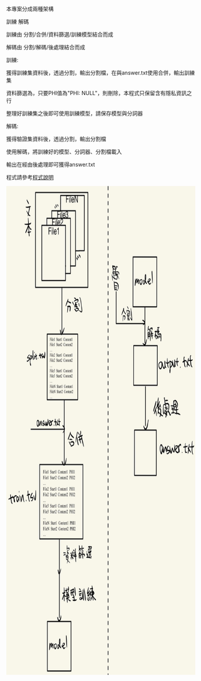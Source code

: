 本專案分成兩種架構

訓練  解碼

訓練由 分割/合併/資料篩選/訓練模型結合而成

解碼由 分割/解碼/後處理結合而成

訓練:

獲得訓練集資料後，透過分割，輸出分割檔，在與answer.txt使用合併，輸出訓練集

資料篩選為，只要PHI值為"PHI: NULL"，則刪除，本程式只保留含有隱私資訊之行

整理好訓練集之後即可使用訓練模型，請保存模型與分詞器

解碼:

獲得驗證集資料後，透過分割，輸出分割檔

使用解碼，將訓練好的模型、分詞器、分割檔載入

輸出在經由後處理即可獲得answer.txt

程式請參考[程式說明](程式說明.md)
<p align="center">
  <img src="static/結構.jpg" alt="Logo" width="900" height="1300">
